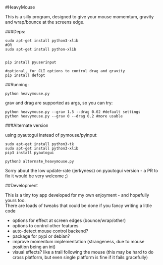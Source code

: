 #HeavyMouse

This is a silly program, designed to give your mouse momemtum, gravity and wrap/bounce at the screens edge.

###Deps:

    sudo apt-get install python3-xlib
    #OR
    sudo apt-get install python-xlib
    
    
    pip install pyuserinput
    
    #optional, for CLI options to control drag and gravity
    pip install defopt


##Running:

    python heavymouse.py

grav and drag are supported as args, so you can try:

    python heavymouse.py --grav 1.5 --drag 0.02 #default settings
    python heavymouse.py --grav 0 --drag 0.2 #more usable

    

###Alternate version

using pyautogui instead of pymouse/pyinput:

    sudo apt-get install python3-tk
    sudo apt-get install python3-xlib
    pip3 install pyautogui
    
    python3 alternate_heavymouse.py
    
Sorry about the low update-rate (jerkyness) on pyautogui version - a PR to fix it would be very welcome ;)

##Development

This is a tiny toy app developed for my own enjoyment - and hopefully yours too.  
There are loads of tweaks that could be done if you fancy writing a little code

 - options for effect at screen edges (bounce/wrap/other)
 - options to control other features
 - auto-detect mouse control backend?
 - package for pypi or debian?
 - improve momentum implementation (strangeness, due to mouse position being an int)
 - visual effects? like a trail following the mouse (this may be hard to do cross platform, but even single platform is fine if it fails gracefully) 
